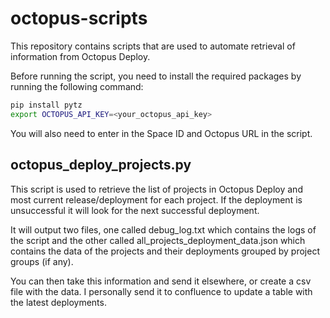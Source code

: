 # octopus-scripts

This repository contains scripts that are used to automate retrieval of information from Octopus Deploy.

Before running the script, you need to install the required packages by running the following command:

```bash
pip install pytz
export OCTOPUS_API_KEY=<your_octopus_api_key>

```
You will also need to enter in the Space ID and Octopus URL in the script.

## octopus_deploy_projects.py
This script is used to retrieve the list of projects in Octopus Deploy and most current release/deployment for each project. If the deployment is unsuccessful it will look for the next successful deployment.

It will output two files, one called debug_log.txt which contains the logs of the script and the other called all_projects_deployment_data.json which contains the data of the projects and their deployments grouped by project groups (if any).

You can then take this information and send it elsewhere, or create a csv file with the data. I personally send it to confluence to update a table with the latest deployments.